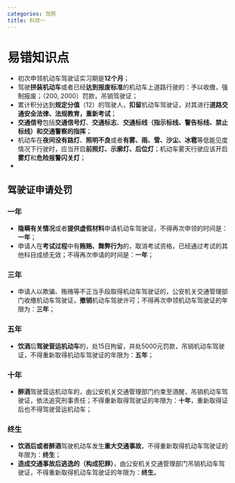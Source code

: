 ```yaml
---
categories: 驾照
title: 科目一
---
```


# 易错知识点

- 初次申领机动车驾驶证实习期是**12个月**；
- 驾驶**拼装机动车**或者已经**达到报废标准**的机动车上道路行驶的：予以收缴，强制报废；（200, 2000）罚款，吊销驾驶证；
- 累计积分达到**规定分值**（12）的驾驶人，**扣留**机动车驾驶证，对其进行**道路交通安全法律、法规教育，重新考试**；
- **交通信号**包括**交通信号灯**、**交通标志**、**交通标线（指示标线、警告标线、禁止标线）**和**交通警察的指挥**；
- 机动车在**夜间没有路灯**、**照明不良**或者**有雾、雨、雪、沙尘、冰雹**等低能见度情况下行驶时，应当开启**前照灯、示廓灯、后位灯**；机动车雾天行驶应该开启**雾灯**和**危险报警闪关灯**；
- 

## 驾驶证申请处罚

### 一年

- **隐瞒有关情况**或者**提供虚假材料**申请机动车驾驶证，不得再次申领的时间是：**一年**；
- 申请人在**考试过程**中有**贿赂、舞弊行为**的，取消考试资格，已经通过考试的其他科目成绩无效；不得再次申请的时间是：**一年**；

### 三年

- 申请人以欺骗、贿赂等不正当手段取得机动车驾驶证的，公安机关交通管理部门收缴机动车驾驶证，**撤销**机动车驾驶许可；不得再次申领机动车驾驶证的年限为：**三年**；

### 五年

- **饮酒**后**驾驶营运机动车**的，处15日拘留，并处5000元罚款，吊销机动车驾驶证，不得重新取得机动车驾驶证的年限为：**五年**；

### 十年

- **醉酒**驾驶营运机动车的，由公安机关交通管理部门约束至酒醒，吊销机动车驾驶证，依法追究刑事责任；不得重新取得驾驶证的年限为：**十年**，重新取得证后也不得驾驶营运机动车；

### 终生

- **饮酒后或者醉酒**驾驶机动车发生**重大交通事故**，不得重新取得机动车驾驶证的年限为：**终生**；
- **造成交通事故后逃逸的（构成犯罪）**，由公安机关交通管理部门吊销机动车驾驶证，不得重新取得机动车驾驶证的年限为：**终生**。



